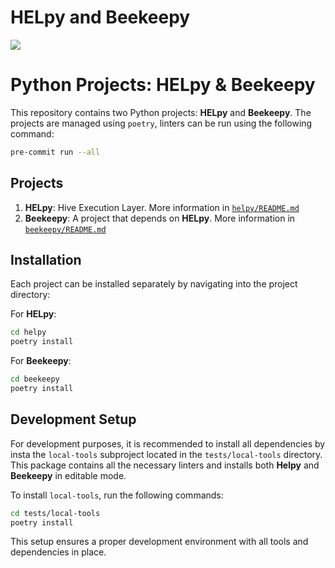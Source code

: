 # HELpy and Beekeepy

<a href="https://gitlab.syncad.com/hive/helpy/-/commits/develop" target="_blank" rel="noopener noreferrer" data-qa-selector="badge_image_link" data-qa-link-url="https://gitlab.syncad.com/hive/helpy/-/commits/develop" style=""><img src="https://gitlab.syncad.com/hive/helpy/badges/develop/pipeline.svg" aria-hidden="true" class="project-badge"></a>

# Python Projects: HELpy & Beekeepy

This repository contains two Python projects: **HELpy** and **Beekeepy**. The projects are managed using `poetry`, linters can be run using the following command:

```bash
pre-commit run --all
```

## Projects

1. **HELpy**: Hive Execution Layer. More information in [`helpy/README.md`](helpy/README.md)
2. **Beekeepy**: A project that depends on **HELpy**.  More information in [`beekeepy/README.md`](beekeepy/README.md)

## Installation

Each project can be installed separately by navigating into the project directory:


For **HELpy**:

```bash
cd helpy
poetry install
```

For **Beekeepy**:

```bash
cd beekeepy
poetry install
```

## Development Setup

For development purposes, it is recommended to install all dependencies by insta the `local-tools` subproject located in the `tests/local-tools` directory. This package contains all the necessary linters and installs both **Helpy** and **Beekeepy** in editable mode.

To install `local-tools`, run the following commands:

```bash
cd tests/local-tools
poetry install
```

This setup ensures a proper development environment with all tools and dependencies in place.
